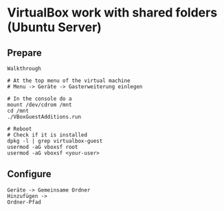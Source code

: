 # VirtualBox work with shared folders (Ubuntu Server) 

## Prepare 

```
Walkthrough

# At the top menu of the virtual machine 
# Menu -> Geräte -> Gasterweiterung einlegen 

# In the console do a 
mount /dev/cdrom /mnt
cd /mnt
./VBoxGuestAdditions.run 

# Reboot
# Check if it is installed
dpkg -l | grep virtualbox-guest 
usermod -aG vboxsf root 
usermod -aG vboxsf <your-user>
```

## Configure 

```
Geräte -> Gemeinsame Ordner 
Hinzufügen -> 
Ordner-Pfad
```

